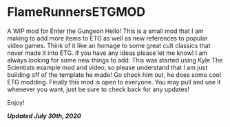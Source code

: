 # FlameRunnersETGMOD
A WIP mod for Enter the Gungeon 
Hello! 
This is a small mod that I am making to add more items to ETG as well as new references to popular video games.  Think of it like an homage to some great cult classics that never made it into ETG.
If you have any ideas please let me know! I am always looking for some new things to add.
This was started using Kyle The Scientists example mod and video, so please understand that I am just building off of the template he made!  Go check him out, he does some cool ETG modding.
Finally this mod is open to everyone.  You may pull and use it whenever you want, just be sure to check back for any updates!

Enjoy!

***Updated July 30th, 2020***
